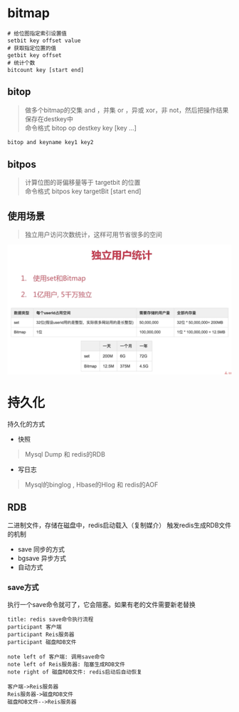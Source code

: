 # bitmap
```shell
# 给位图指定索引设置值
setbit key offset value
# 获取指定位置的值
getbit key offset
# 统计个数
bitcount key [start end]
```

## bitop
> 做多个bitmap的交集 and ，并集 or ，异或 xor，非 not，然后把操作结果保存在destkey中  
命令格式 bitop op destkey key [key ...]
```sh
bitop and keyname key1 key2
```

## bitpos
> 计算位图的哥偏移量等于 targetbit 的位置  
命令格式 bitpos key targetBit [start end]

## 使用场景
> 独立用户访问次数统计，这样可用节省很多的空间

![](./imgs/01.png)

# 持久化
持久化的方式
+ 快照 
> Mysql Dump 和 redis的RDB
+ 写日志
> Mysql的binglog , Hbase的Hlog 和 redis的AOF

## RDB
二进制文件，存储在磁盘中，redis启动载入（复制媒介）
触发redis生成RDB文件的机制
+ save 同步的方式
+ bgsave 异步方式
+ 自动方式

### save方式
执行一个save命令就可了，它会阻塞。如果有老的文件需要新老替换
```sequence
title: redis save命令执行流程
participant 客户端
participant Reis服务器
participant 磁盘RDB文件

note left of 客户端: 调用save命令
note left of Reis服务器: 阻塞生成RDB文件
note right of 磁盘RDB文件: redis启动后自动恢复

客户端->Reis服务器
Reis服务器->磁盘RDB文件
磁盘RDB文件-->Reis服务器
```